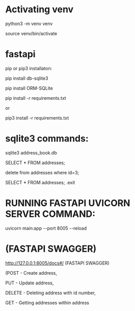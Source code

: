 # Activating venv
python3 -m venv venv

source venv/bin/activate

# fastapi
pip or pip3 installaton:

pip install db-sqlite3

pip install ORM-SQLite


pip install -r requirements.txt

or

pip3 install -r requirements.txt

#   sqlite3 commands:
sqlite3 address_book.db

SELECT * FROM addresses;

delete from addresses where id=3;

SELECT * FROM addresses;
.exit

# RUNNING FASTAPI UVICORN SERVER COMMAND:
uvicorn main:app --port 8005 --reload

# (FASTAPI SWAGGER)
http://127.0.0.1:8005/docs#/    (FASTAPI SWAGGER)

(POST - Create address,

PUT - Update address,

DELETE - Deleting address with id number,

GET - Getting addresses within address
